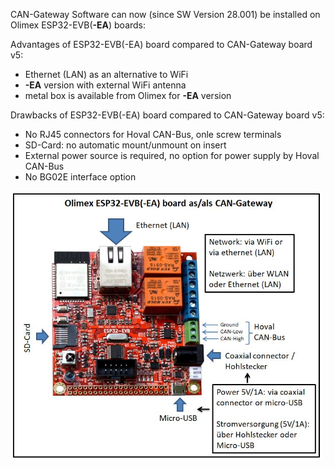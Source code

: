 CAN-Gateway Software can now (since SW Version 28.001) be installed on Olimex ESP32-EVB(**-EA**) boards:

Advantages of ESP32-EVB(-EA) board compared to CAN-Gateway board v5:
* Ethernet (LAN) as an alternative to WiFi
* **-EA** version with external WiFi antenna
* metal box is available from Olimex for **-EA** version

Drawbacks of ESP32-EVB(-EA) board compared to CAN-Gateway board v5:
* No RJ45 connectors for Hoval CAN-Bus, onle screw terminals
* SD-Card: no automatic mount/unmount on insert
* External power source is required, no option for power supply by Hoval CAN-Bus
* No BG02E interface option

<img src="olimex_as_cangw.jpg" width="500" />
